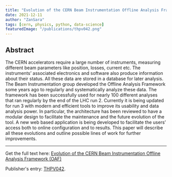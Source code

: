 ```yaml
---
title: "Evolution of the CERN Beam Instrumentation Offline Analysis Framework (OAF)"
date: 2021-12-11
author: "ZanSara"
tags: [cern, physics, python, data-science]
featuredImage: "/publications/thpv042.png"
---
```


## Abstract

The CERN accelerators require a large number of instruments, measuring different beam parameters like position, losses, current etc. The instruments’ associated electronics and software also produce information about their status. All these data are stored in a database for later analysis. The Beam Instrumentation group developed the Offline Analysis Framework some years ago to regularly and systematically analyze these data. The framework has been successfully used for nearly 100 different analyses that ran regularly by the end of the LHC run 2. Currently it is being updated for run 3 with modern and efficient tools to improve its usability and data analysis power. In particular, the architecture has been reviewed to have a modular design to facilitate the maintenance and the future evolution of the tool. A new web based application is being developed to facilitate the users’ access both to online configuration and to results. This paper will describe all these evolutions and outline possible lines of work for further improvements.

---

Get the full text here: [Evolution of the CERN Beam Instrumentation Offline Analysis Framework (OAF)](/publications/thpv042.pdf)

Publisher's entry: [THPV042](https://accelconf.web.cern.ch/icalepcs2021/doi/JACoW-ICALEPCS2021-THPV042.html).
